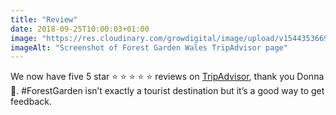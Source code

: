 ```yaml
---
title: "Review"
date: 2018-09-25T10:00:03+01:00
image: "https://res.cloudinary.com/growdigital/image/upload/v1544353669/tripadvisor-44854086802.png"
imageAlt: "Screenshot of Forest Garden Wales TripAdvisor page"
---
```


We now have five 5 star ⭐ ⭐ ⭐ ⭐ ⭐ reviews on [TripAdvisor](https://www.tripadvisor.co.uk/Attraction_Review-g580438-d13991813-Reviews-Forest_Garden_Wales-Newcastle_Emlyn_Carmarthenshire_Wales.html#REVIEWS), thank you Donna 🙂. #ForestGarden isn’t exactly a tourist destination but it’s a good way to get feedback.
